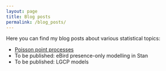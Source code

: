 ```yaml
---
layout: page
title: Blog posts
permalink: /blog_posts/
---
```


Here you can find my blog posts about various statistical topics:

- [Poisson point processes](https://saverymax.github.io/point-processes/)
- To be published: eBird presence-only modelling in Stan
- To be published: LGCP models